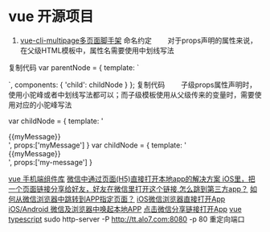 # vue 开源项目

1. [vue-cli-multipage多页面脚手架](https://github.com/crli/vue-cli-multipage)
命名约定
　　对于props声明的属性来说，在父级HTML模板中，属性名需要使用中划线写法

复制代码
var parentNode = {
  template: `
  <div class="parent">
    <child my-message="aaa"></child>
    <child my-message="bbb"></child>
  </div>`,
  components: {
    'child': childNode
  }
};
复制代码
　　子级props属性声明时，使用小驼峰或者中划线写法都可以；而子级模板使用从父级传来的变量时，需要使用对应的小驼峰写法

var childNode = {
  template: '<div>{{myMessage}}</div>',
  props:['myMessage']
}
var childNode = {
  template: '<div>{{myMessage}}</div>',
  props:['my-message']
}

[vue 手机端组件库](https://www.cnblogs.com/dupd/p/7735450.html)
[微信中通过页面(H5)直接打开本地app的解决方案
](https://www.cnblogs.com/vipstone/p/7496008.html?utm_source=tuicool&utm_medium=referral)
[iOS里，把一个页面链接分享给好友，好友在微信里打开这个链接,怎么跳到第三方app？](https://www.zhihu.com/question/21311477)
[如何从微信浏览器中跳转到APP指定页面？](https://www.jianshu.com/p/738ac2b8865d)
[iOS微信浏览器直接打开App](https://blog.csdn.net/hbjixieyuan/article/details/55048644)
[iOS/Android 微信及浏览器中唤起本地APP](https://blog.csdn.net/gf771115/article/details/73177153)
[点击微信分享链接打开App](https://www.jianshu.com/p/456455a5c081)
[vue typescript](https://segmentfault.com/a/1190000011853167)
sudo http-server -P http://tt.alo7.com:8080 -p 80 重定向端口
